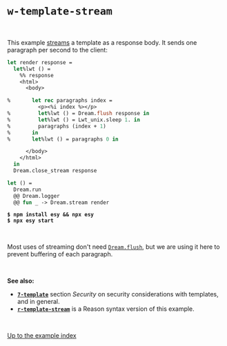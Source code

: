 # `w-template-stream`

<br>

This example [streams](https://aantron.github.io/dream/#streaming) a template as
a response body. It sends one paragraph per second to the client:

```ocaml
let render response =
  let%lwt () =
    %% response
    <html>
      <body>

%       let rec paragraphs index =
          <p><%i index %></p>
%         let%lwt () = Dream.flush response in
%         let%lwt () = Lwt_unix.sleep 1. in
%         paragraphs (index + 1)
%       in
%       let%lwt () = paragraphs 0 in

      </body>
    </html>
  in
  Dream.close_stream response

let () =
  Dream.run
  @@ Dream.logger
  @@ fun _ -> Dream.stream render
```

<pre><code><b>$ npm install esy && npx esy</b>
<b>$ npx esy start</b></code></pre>

<br>

Most uses of streaming don't need
[`Dream.flush`](https://aantron.github.io/dream/#val-flush), but we are using it
here to prevent buffering of each paragraph.

<br>

**See also:**

- [**`7-template`**](../7-template#security) section *Security* on security
  considerations with templates, and in general.
- [**`r-template-stream`**](../r-template-stream#files) is a Reason syntax
  version of this example.

<br>

[Up to the example index](../#examples)

<!-- TODO OWASP link; injection general link. -->
<!-- TODO Link to template syntax reference. -->
